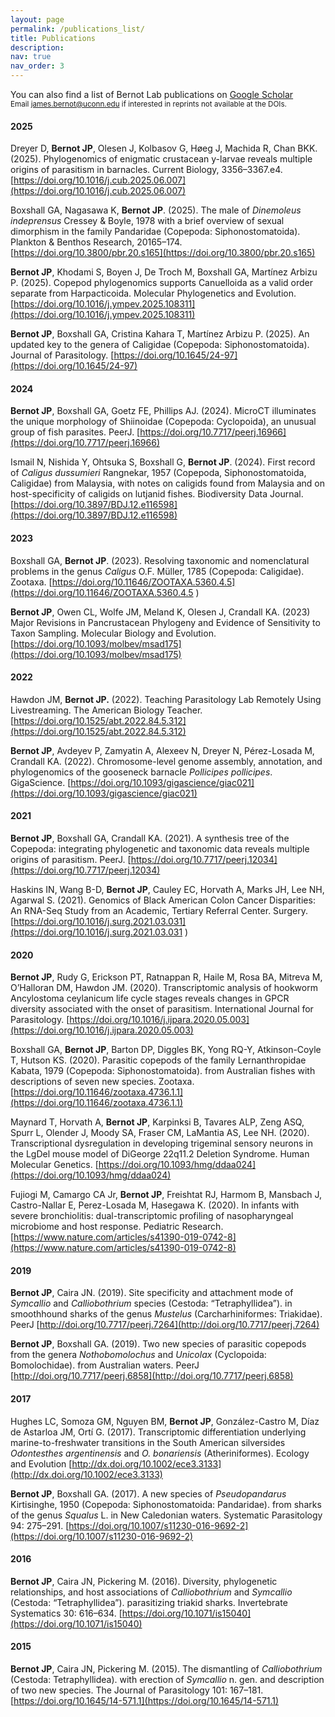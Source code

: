 ```yaml
---
layout: page
permalink: /publications_list/
title: Publications
description:
nav: true
nav_order: 3
---
```


You can also find a list of Bernot Lab publications on [Google Scholar](https://scholar.google.com/citations?user=9sa6KNwAAAAJ&hl=en&oi=ao)<br>
<sup>Email james.bernot@uconn.edu if interested in reprints not available at the DOIs.</sup>

#### 2025

Dreyer D, <b>Bernot JP</b>, Olesen J, Kolbasov G, Høeg J, Machida R, Chan BKK. (2025). Phylogenomics of enigmatic crustacean y-larvae reveals multiple origins of parasitism in barnacles. Current Biology, 3356–3367.e4. [https://doi.org/10.1016/j.cub.2025.06.007](https://doi.org/10.1016/j.cub.2025.06.007)

Boxshall GA, Nagasawa K, <b>Bernot JP</b>. (2025). The male of <i>Dinemoleus indeprensus</i> Cressey & Boyle, 1978 with a brief overview of sexual dimorphism in the family Pandaridae (Copepoda: Siphonostomatoida). Plankton & Benthos Research, 20165–174. [https://doi.org/10.3800/pbr.20.s165](https://doi.org/10.3800/pbr.20.s165)

<b>Bernot JP</b>, Khodami S, Boyen J, De Troch M, Boxshall GA, Martínez Arbizu P. (2025). Copepod phylogenomics supports Canuelloida as a valid order separate from Harpacticoida. Molecular Phylogenetics and Evolution. [https://doi.org/10.1016/j.ympev.2025.108311](https://doi.org/10.1016/j.ympev.2025.108311)


<b>Bernot JP</b>, Boxshall GA, Cristina Kahara T, Martínez Arbizu P. (2025). An updated key to the genera of Caligidae (Copepoda: Siphonostomatoida). Journal of Parasitology. [https://doi.org/10.1645/24-97](https://doi.org/10.1645/24-97)

#### 2024

<b>Bernot JP</b>, Boxshall GA, Goetz FE, Phillips AJ. (2024). MicroCT illuminates the unique morphology of Shiinoidae (Copepoda: Cyclopoida), an unusual group of fish parasites. PeerJ. [https://doi.org/10.7717/peerj.16966](https://doi.org/10.7717/peerj.16966)

Ismail N, Nishida Y, Ohtsuka S, Boxshall G, <b>Bernot JP</b>. (2024). First record of <i>Caligus dussumieri</i> Rangnekar, 1957 (Copepoda, Siphonostomatoida, Caligidae) from Malaysia, with notes on caligids found from Malaysia and on host-specificity of caligids on lutjanid fishes. Biodiversity Data Journal. [https://doi.org/10.3897/BDJ.12.e116598](https://doi.org/10.3897/BDJ.12.e116598)

#### 2023

Boxshall GA, <b>Bernot JP</b>. (2023). Resolving taxonomic and nomenclatural problems in the genus <i>Caligus</i> O.F. Müller, 1785 (Copepoda: Caligidae). Zootaxa. [https://doi.org/10.11646/ZOOTAXA.5360.4.5](https://doi.org/10.11646/ZOOTAXA.5360.4.5
)

<b>Bernot JP</b>, Owen CL, Wolfe JM, Meland K, Olesen J, Crandall KA. (2023) Major Revisions in Pancrustacean Phylogeny and Evidence of Sensitivity to Taxon Sampling. Molecular Biology and Evolution. [https://doi.org/10.1093/molbev/msad175](https://doi.org/10.1093/molbev/msad175)

#### 2022
Hawdon JM, <b>Bernot JP.</b> (2022). Teaching Parasitology Lab Remotely Using Livestreaming. The American Biology Teacher. [https://doi.org/10.1525/abt.2022.84.5.312](https://doi.org/10.1525/abt.2022.84.5.312)


<b>Bernot JP</b>, Avdeyev P, Zamyatin A, Alexeev N, Dreyer N, Pérez-Losada M, Crandall KA. (2022). Chromosome-level genome assembly, annotation, and phylogenomics of the gooseneck barnacle <i>Pollicipes pollicipes</i>. GigaScience. [https://doi.org/10.1093/gigascience/giac021](https://doi.org/10.1093/gigascience/giac021)


#### 2021
<b>Bernot JP</b>, Boxshall GA, Crandall KA. (2021). A synthesis tree of the Copepoda: integrating phylogenetic and taxonomic data reveals multiple origins of parasitism. PeerJ. [https://doi.org/10.7717/peerj.12034](https://doi.org/10.7717/peerj.12034)

Haskins IN, Wang B-D, <b>Bernot JP</b>, Cauley EC, Horvath A, Marks JH, Lee NH, Agarwal S. (2021). Genomics of Black American Colon Cancer Disparities: An RNA-Seq Study from an Academic, Tertiary Referral Center. Surgery. [https://doi.org/10.1016/j.surg.2021.03.031](https://doi.org/10.1016/j.surg.2021.03.031
)

#### 2020

<b>Bernot JP</b>, Rudy G, Erickson PT, Ratnappan R, Haile M, Rosa BA, Mitreva M, O’Halloran DM, Hawdon JM. (2020). Transcriptomic analysis of hookworm Ancylostoma ceylanicum life cycle stages reveals changes in GPCR diversity associated with the onset of parasitism. International Journal for Parasitology. [https://doi.org/10.1016/j.ijpara.2020.05.003](https://doi.org/10.1016/j.ijpara.2020.05.003)

Boxshall GA, <b>Bernot JP</b>, Barton DP, Diggles BK, Yong RQ-Y, Atkinson-Coyle T, Hutson KS. (2020). Parasitic copepods of the family Lernanthropidae Kabata, 1979 (Copepoda: Siphonostomatoida). from Australian fishes with descriptions of seven new species. Zootaxa. [https://doi.org/10.11646/zootaxa.4736.1.1](https://doi.org/10.11646/zootaxa.4736.1.1)

Maynard T, Horvath A, <b>Bernot JP</b>, Karpinksi B, Tavares ALP, Zeng ASQ, Spurr L, Olender J, Moody SA, Fraser CM, LaMantia AS, Lee NH. (2020). Transcriptional dysregulation in developing trigeminal sensory neurons in the LgDel mouse model of DiGeorge 22q11.2 Deletion Syndrome. Human Molecular Genetics. [https://doi.org/10.1093/hmg/ddaa024](https://doi.org/10.1093/hmg/ddaa024)

Fujiogi M, Camargo CA Jr, <b>Bernot JP</b>, Freishtat RJ, Harmom B, Mansbach J, Castro-Nallar E, Perez-Losada M, Hasegawa K. (2020). In infants with severe bronchiolitis: dual-transcriptomic profiling of nasopharyngeal microbiome and host response. Pediatric Research. [https://www.nature.com/articles/s41390-019-0742-8](https://www.nature.com/articles/s41390-019-0742-8)

#### 2019

<b>Bernot JP</b>, Caira JN. (2019). Site specificity and attachment mode of <i>Symcallio</i> and <i>Calliobothrium</i> species (Cestoda: “Tetraphyllidea”). in smoothhound sharks of the genus <i>Mustelus</i> (Carcharhiniformes: Triakidae). PeerJ [http://doi.org/10.7717/peerj.7264](http://doi.org/10.7717/peerj.7264)

<b>Bernot JP</b>, Boxshall GA. (2019). Two new species of parasitic copepods from the genera <i>Nothobomolochus</i> and <i>Unicolax</i> (Cyclopoida: Bomolochidae).  from Australian waters. PeerJ [http://doi.org/10.7717/peerj.6858](http://doi.org/10.7717/peerj.6858)

#### 2017

Hughes LC, Somoza GM, Nguyen BM, <b>Bernot JP</b>, González-Castro M, Díaz de Astarloa JM, Ortí G. (2017). Transcriptomic differentiation underlying marine-to-freshwater transitions in the South American silversides <i>Odontesthes argentinensis</i> and <i>O. bonariensis</i> (Atheriniformes). Ecology and Evolution [http://dx.doi.org/10.1002/ece3.3133](http://dx.doi.org/10.1002/ece3.3133)

<b>Bernot JP</b>, Boxshall GA. (2017). A new species of <i>Pseudopandarus</i> Kirtisinghe, 1950 (Copepoda: Siphonostomatoida: Pandaridae). from sharks of the genus <i>Squalus</i> L. in New Caledonian waters. Systematic Parasitology 94: 275–291. [https://doi.org/10.1007/s11230-016-9692-2](https://doi.org/10.1007/s11230-016-9692-2)

#### 2016

<b>Bernot JP</b>, Caira JN, Pickering M. (2016). Diversity, phylogenetic relationships, and host associations of <i>Calliobothrium</i> and <i>Symcallio</i> (Cestoda: “Tetraphyllidea”). parasitizing triakid sharks. Invertebrate Systematics 30: 616–634. [https://doi.org/10.1071/is15040](https://doi.org/10.1071/is15040)

#### 2015
<b>Bernot JP</b>, Caira JN, Pickering M. (2015). The dismantling of <i>Calliobothrium</i> (Cestoda: Tetraphyllidea). with erection of <i>Symcallio</i> n. gen. and description of two new species. The Journal of Parasitology 101: 167–181. [https://doi.org/10.1645/14-571.1](https://doi.org/10.1645/14-571.1)


